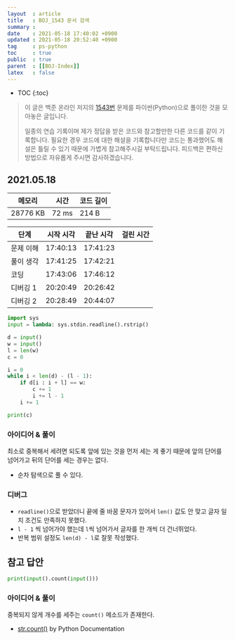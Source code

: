 ```yaml
---
layout  : article
title   : BOJ_1543 문서 검색
summary : 
date    : 2021-05-18 17:40:02 +0900
updated : 2021-05-18 20:52:40 +0900
tag     : ps-python
toc     : true
public  : true
parent  : [[BOJ-Index]]
latex   : false
---
```

* TOC
{:toc}

> 이 글은 백준 온라인 저지의 [1543번](https://www.acmicpc.net/problem/1543) 문제를 파이썬(Python)으로 풀이한 것을 모아놓은 글입니다.
>
> 일종의 연습 기록이며 제가 정답을 받은 코드와 참고할만한 다른 코드를 같이 기록합니다. 필요한 경우 코드에 대한 해설을 기록합니다만 코드는 통과했어도 해설은 틀릴 수 있기 때문에 가볍게 참고해주시길 부탁드립니다. 피드백은 편하신 방법으로 자유롭게 주시면 감사하겠습니다.

## 2021.05.18

| 메모리    | 시간  | 코드 길이 |
| --------- | ----- | --------- |
| 28776 KB  | 72 ms | 214 B     |

| 단계      | 시작 시각 | 끝난 시각 | 걸린 시간 |
| --------- | --------- | --------- | --------- |
| 문제 이해 | 17:40:13  | 17:41:23  |           |
| 풀이 생각 | 17:41:25  | 17:42:21  |           |
| 코딩      | 17:43:06  | 17:46:12  |           |
| 디버깅 1  | 20:20:49  | 20:26:42  |           |
| 디버깅 2  | 20:28:49  | 20:44:07  |           |

```python
import sys
input = lambda: sys.stdin.readline().rstrip()

d = input()
w = input()
l = len(w)
c = 0

i = 0
while i < len(d) - (l - 1):
    if d[i : i + l] == w:
        c += 1
        i += l - 1
    i += 1

print(c)
```

### 아이디어 & 풀이

최소로 중복해서 세려면 되도록 앞에 있는 것을 먼저 세는 게 좋기 때문에 앞의 단어를 넘어가고 뒤의 단어를 세는 경우는 없다.

* 순차 탐색으로 풀 수 있다.

### 디버그

* `readline()`으로 받았더니 끝에 줄 바꿈 문자가 있어서 `len()` 값도 안 맞고 글자 일치 조건도 만족하지 못했다.
* `l - 1` 씩 넘어가야 했는데 `l`씩 넘어가서 글자를 한 개씩 더 건너뛰었다.
* 반복 범위 설정도 `len(d) - l`로 잘못 작성했다.

## 참고 답안

```python
print(input().count(input()))
```

### 아이디어 & 풀이

중복되지 않게 개수를 세주는 `count()` 메소드가 존재한다.

* [str.count()](https://docs.python.org/3/library/stdtypes.html#str.count) by Python Documentation

